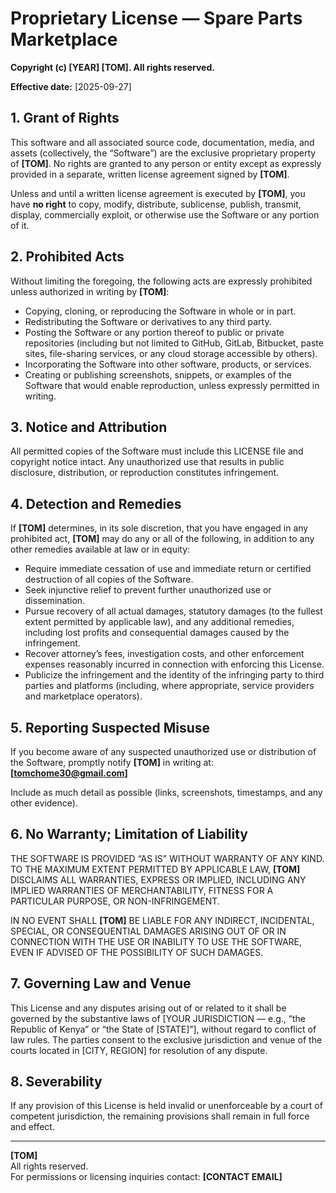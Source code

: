# Proprietary License — Spare Parts Marketplace

**Copyright (c) [YEAR] [TOM]. All rights reserved.**

**Effective date:** [2025-09-27]

## 1. Grant of Rights
This software and all associated source code, documentation, media, and assets (collectively, the “Software”) are the exclusive proprietary property of **[TOM]**. No rights are granted to any person or entity except as expressly provided in a separate, written license agreement signed by **[TOM]**.

Unless and until a written license agreement is executed by **[TOM]**, you have **no right** to copy, modify, distribute, sublicense, publish, transmit, display, commercially exploit, or otherwise use the Software or any portion of it.

## 2. Prohibited Acts
Without limiting the foregoing, the following acts are expressly prohibited unless authorized in writing by **[TOM]**:
- Copying, cloning, or reproducing the Software in whole or in part.
- Redistributing the Software or derivatives to any third party.
- Posting the Software or any portion thereof to public or private repositories (including but not limited to GitHub, GitLab, Bitbucket, paste sites, file-sharing services, or any cloud storage accessible by others).
- Incorporating the Software into other software, products, or services.
- Creating or publishing screenshots, snippets, or examples of the Software that would enable reproduction, unless expressly permitted in writing.

## 3. Notice and Attribution
All permitted copies of the Software must include this LICENSE file and copyright notice intact. Any unauthorized use that results in public disclosure, distribution, or reproduction constitutes infringement.

## 4. Detection and Remedies
If **[TOM]** determines, in its sole discretion, that you have engaged in any prohibited act, **[TOM]** may do any or all of the following, in addition to any other remedies available at law or in equity:
- Require immediate cessation of use and immediate return or certified destruction of all copies of the Software.
- Seek injunctive relief to prevent further unauthorized use or dissemination.
- Pursue recovery of all actual damages, statutory damages (to the fullest extent permitted by applicable law), and any additional remedies, including lost profits and consequential damages caused by the infringement.
- Recover attorney’s fees, investigation costs, and other enforcement expenses reasonably incurred in connection with enforcing this License.
- Publicize the infringement and the identity of the infringing party to third parties and platforms (including, where appropriate, service providers and marketplace operators).

## 5. Reporting Suspected Misuse
If you become aware of any suspected unauthorized use or distribution of the Software, promptly notify **[TOM]** in writing at:  
**[tomchome30@gmail.com]**

Include as much detail as possible (links, screenshots, timestamps, and any other evidence).

## 6. No Warranty; Limitation of Liability
THE SOFTWARE IS PROVIDED “AS IS” WITHOUT WARRANTY OF ANY KIND. TO THE MAXIMUM EXTENT PERMITTED BY APPLICABLE LAW, **[TOM]** DISCLAIMS ALL WARRANTIES, EXPRESS OR IMPLIED, INCLUDING ANY IMPLIED WARRANTIES OF MERCHANTABILITY, FITNESS FOR A PARTICULAR PURPOSE, OR NON-INFRINGEMENT.

IN NO EVENT SHALL **[TOM]** BE LIABLE FOR ANY INDIRECT, INCIDENTAL, SPECIAL, OR CONSEQUENTIAL DAMAGES ARISING OUT OF OR IN CONNECTION WITH THE USE OR INABILITY TO USE THE SOFTWARE, EVEN IF ADVISED OF THE POSSIBILITY OF SUCH DAMAGES.

## 7. Governing Law and Venue
This License and any disputes arising out of or related to it shall be governed by the substantive laws of [YOUR JURISDICTION — e.g., “the Republic of Kenya” or “the State of [STATE]”], without regard to conflict of law rules. The parties consent to the exclusive jurisdiction and venue of the courts located in [CITY, REGION] for resolution of any dispute.

## 8. Severability
If any provision of this License is held invalid or unenforceable by a court of competent jurisdiction, the remaining provisions shall remain in full force and effect.

---

**[TOM]**  
All rights reserved.  
For permissions or licensing inquiries contact: **[CONTACT EMAIL]**

